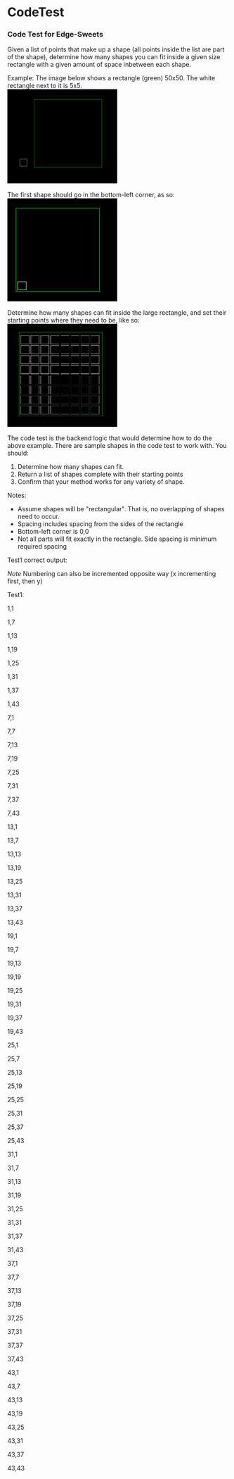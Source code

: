 # CodeTest
<h3>Code Test for Edge-Sweets</h3>

<span>Given a list of points that make up a shape (all points inside the list are part of the shape), determine how many shapes you can fit inside a given size rectangle with a given amount of space inbetween each shape.</span>

<span>Example: The image below shows a rectangle (green) 50x50. The white rectangle next to it is 5x5.</span><br />
<img src="https://raw.githubusercontent.com/Edge-Sweets/CodeTest/master/images/Rectangles.PNG" width=250 ></img>


<span>The first shape should go in the bottom-left corner, as so: </span><br />
<img src="https://raw.githubusercontent.com/Edge-Sweets/CodeTest/master/images/Rectangles_inside.PNG" width=250 ></img>

<span>Determine how many shapes can fit inside the large rectangle, and set their starting points where they need to be, like so: </span><br />
<img src="https://raw.githubusercontent.com/Edge-Sweets/CodeTest/master/images/Rectangles_Filled.PNG" width=250 ></img>


The code test is the backend logic that would determine how to do the above example. There are sample shapes in the code test to work with. You should:

1. Determine how many shapes can fit.
2. Return a list of shapes complete with their starting points
3. Confirm that your method works for any variety of shape.

Notes:
- Assume shapes will be "rectangular". That is, no overlapping of shapes need to occur.
- Spacing includes spacing from the sides of the rectangle
- Bottom-left corner is 0,0
- Not all parts will fit exactly in the rectangle. Side spacing is minimum required spacing


Test1 correct output: 

<i>Note</i> Numbering can also be incremented opposite way (x incrementing first, then y)

Test1:

1,1

1,7

1,13

1,19

1,25

1,31

1,37

1,43

7,1

7,7

7,13

7,19

7,25

7,31

7,37

7,43

13,1


13,7

13,13

13,19

13,25

13,31

13,37

13,43

19,1

19,7

19,13

19,19

19,25

19,31

19,37

19,43

25,1

25,7

25,13

25,19

25,25

25,31

25,37

25,43

31,1

31,7

31,13

31,19

31,25

31,31

31,37

31,43

37,1

37,7

37,13

37,19

37,25

37,31

37,37

37,43

43,1

43,7

43,13

43,19

43,25

43,31

43,37

43,43
